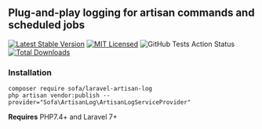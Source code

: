 ## Plug-and-play logging for artisan commands and scheduled jobs

[![Latest Stable Version](https://poser.pugx.org/sofa/laravel-artisan-log/v/stable?format=flat-square)](https://packagist.org/packages/sofa/laravel-artisan-log)
[![MIT Licensed](https://img.shields.io/badge/license-MIT-brightgreen.svg?style=flat-square)](LICENSE)
![GitHub Tests Action Status](https://img.shields.io/github/workflow/status/jarektkaczyk/artisan-log/test?label=tests)
[![Total Downloads](https://img.shields.io/packagist/dt/sofa/laravel-artisan-log.svg?style=flat-square)](https://packagist.org/packages/sofa/laravel-artisan-log)

### Installation

```shell script
composer require sofa/laravel-artisan-log
php artisan vendor:publish --provider="Sofa\ArtisanLog\ArtisanLogServiceProvider"
```

**Requires** PHP7.4+ and Laravel 7+
